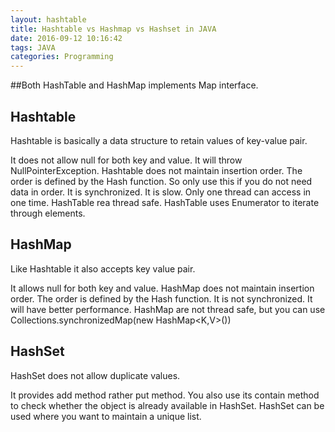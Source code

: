 ```yaml
---
layout: hashtable
title: Hashtable vs Hashmap vs Hashset in JAVA
date: 2016-09-12 10:16:42
tags: JAVA
categories: Programming
---
```

##Both HashTable and HashMap implements Map interface.

## Hashtable

Hashtable is basically a data structure to retain values of key-value pair.

It does not allow null for both key and value. It will throw NullPointerException.
Hashtable does not maintain insertion order. The order is defined by the Hash function. So only use this if you do not need data in order.
It is synchronized. It is slow. Only one thread can access in one time.
HashTable rea thread safe.
HashTable uses Enumerator to iterate through elements.

## HashMap

Like Hashtable it also accepts key value pair.

It allows null for both key and value.
HashMap does not maintain insertion order. The order is defined by the Hash function.
It is not synchronized. It will have better performance.
HashMap are not thread safe, but you can use Collections.synchronizedMap(new HashMap<K,V>())


## HashSet

HashSet does not allow duplicate values.

It provides add method rather put method.
You also use its contain method to check whether the object is already available in HashSet. HashSet can be used where you want to maintain a unique list.
